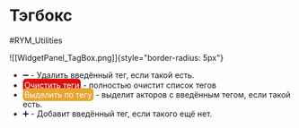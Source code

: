 # Тэгбокс

#RYM_Utilities

![[WidgetPanel_TagBox.png]]{style="border-radius: 5px"}

* ➖  - Удалить введённый тег, если такой есть.
* <mark style="color:hsl(0, 0%, 100%);background-color:hsl(0, 85%, 46%);border-radius: 6px;padding: 3px;">Очистить теги</mark> - полностью очистит список тегов
* <mark style="color:hsl(0, 0%, 100%);background-color:hsl(38, 80%, 55%);border-radius: 6px;padding: 3px;">Выделить по тегу</mark> - выделит акторов с введённым тегом, если такой есть.
* ➕ - Добавит введённый тег, если такого ещё нет.

